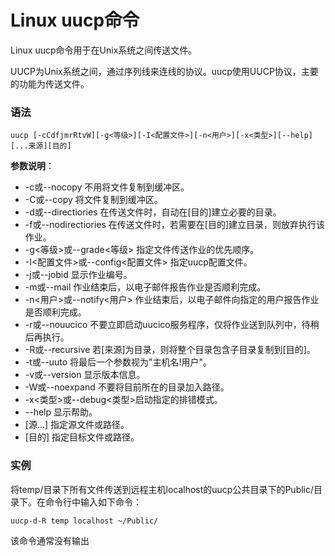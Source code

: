 
# Linux uucp命令



Linux uucp命令用于在Unix系统之间传送文件。

UUCP为Unix系统之间，通过序列线来连线的协议。uucp使用UUCP协议，主要的功能为传送文件。

### 语法

```
uucp [-cCdfjmrRtvW][-g<等级>][-I<配置文件>][-n<用户>][-x<类型>][--help][...来源][目的]
```

**参数说明**：

*   -c或--nocopy 不用将文件复制到缓冲区。
*   -C或--copy 将文件复制到缓冲区。
*   -d或--directiories 在传送文件时，自动在[目的]建立必要的目录。
*   -f或--nodirectiories 在传送文件时，若需要在[目的]建立目录，则放弃执行该作业。
*   -g&lt;等级&gt;或--grade&lt;等级&gt; 指定文件传送作业的优先顺序。
*   -I&lt;配置文件&gt;或--config&lt;配置文件&gt; 指定uucp配置文件。
*   -j或--jobid 显示作业编号。
*   -m或--mail 作业结束后，以电子邮件报告作业是否顺利完成。
*   -n&lt;用户&gt;或--notify&lt;用户&gt; 作业结束后，以电子邮件向指定的用户报告作业是否顺利完成。
*   -r或--nouucico 不要立即启动uucico服务程序，仅将作业送到队列中，待稍后再执行。
*   -R或--recursive 若[来源]为目录，则将整个目录包含子目录复制到[目的]。
*   -t或--uuto 将最后一个参数视为"主机名!用户"。
*   -v或--version 显示版本信息。
*   -W或--noexpand 不要将目前所在的目录加入路径。
*   -x&lt;类型&gt;或--debug&lt;类型&gt;启动指定的排错模式。
*   --help 显示帮助。
*   [源...] 指定源文件或路径。
*   [目的] 指定目标文件或路径。

### 实例

将temp/目录下所有文件传送到远程主机localhost的uucp公共目录下的Public/目录下。在命令行中输入如下命令：

```
uucp-d-R temp localhost ~/Public/ 

```

该命令通常没有输出



